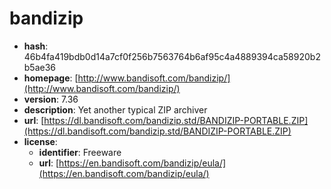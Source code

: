 # bandizip

- **hash**: 46b4fa419bdb0d14a7cf0f256b7563764b6af95c4a4889394ca58920b2b5ae36
- **homepage**: [http://www.bandisoft.com/bandizip/](http://www.bandisoft.com/bandizip/)
- **version**: 7.36
- **description**: Yet another typical ZIP archiver
- **url**: [https://dl.bandisoft.com/bandizip.std/BANDIZIP-PORTABLE.ZIP](https://dl.bandisoft.com/bandizip.std/BANDIZIP-PORTABLE.ZIP)
- **license**:
  - **identifier**: Freeware
  - **url**: [https://en.bandisoft.com/bandizip/eula/](https://en.bandisoft.com/bandizip/eula/)

